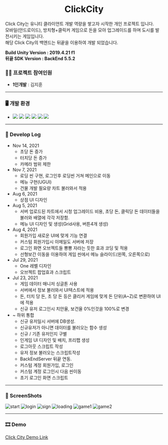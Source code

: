 <div align="center"><h1>
  ClickCity
</h1></div>

Click City는 유니티 클라이언트 개발 역량을 쌓고자 시작한 개인 프로젝트 입니다.<br/>
모바일(안드로이드), 방치형+클릭커 게임으로 돈을 모아 업그레이드를 하며 도시를 발전시키는 게임입니다.<br/>
해당 Click City의 백엔드는 뒤끝을 이용하여 개발 되었습니다.<br/>

**Build Unity Version : 2019.4.21 f1<br/>
뒤끝 SDK Version : BackEnd 5.5.2**

### 👨‍💻 프로젝트 참여인원

+ **1인개발** : 김지훈

------------

### 🖥 개발 환경
+ <img src="https://img.shields.io/badge/-CSharp-239120?style=flat&logo=CSharp"/> <img src="https://img.shields.io/badge/-VisualStudio-5C2D91?style=flat&logo=VisualStudio"/> <img src="https://img.shields.io/badge/-Unity-000000?style=flat&logo=Unity"/> <img src="https://img.shields.io/badge/-Android-3DDC84?style=flat&logo=Android"/> <img src="https://img.shields.io/badge/-GitHub-181717?style=flat&logo=GitHub"/> <img src="https://img.shields.io/badge/thebackend-뒤끝-1f6060"/>

-----------

### 📣 Develop Log
+ Nov 14, 2021
  + 초당 돈 증가
  + 터치당 돈 증가
  + 카메라 범위 제한
+ Nov 7, 2021
  + 로딩 씬 구현, 로그인후 로딩씬 거쳐 메인으로 이동
  + 메뉴 구현(UGUI)
  + 건물 개발 필요량 차트 불러와서 적용
+ Aug 6, 2021
  + 상점 UI 디자인
+ Aug 5, 2021
  + 서버 업로드된 차트에서 시청 업그레이드 비용, 초당 돈, 클릭당 돈 데이터들을 불러와 배열에 각각 저장함.
  + 메뉴 UI 디자인 및 생성(Grid사용, 버튼4개 생성)
+ Aug 4, 2021
  + 회원가입 새로운 UI에 맞게 기능 연결
  + 커스텀 회원가입시 이메일도 서버에 저장
  + 로그인 화면 오브젝트들 뿅뿅 자라는 듯한 효과 코딩 및 적용
  + 선형보간 이동을 이용하여 게임 씬에서 메뉴 슬라이드(왼쪽, 오른쪽으로)
+ Jul 29, 2021
  + One 레벨 디자인
  + 오브젝트 팝업효과 스크립트
+ Jul 23, 2021
  + 게임 데이터 매니저 싱글톤 사용
  + 서버에서 정보 불러와서 UI텍스트에 적용
  + 돈, 터치 당 돈, 초 당 돈 등은 클리커 게임에 맞게 돈 단위(A~Z)로 변환하여 UI에 적용
  + 신규 유저 로그인시 치안율, 보건율 0%인것을 100%로 변경
+ ~ 하위 통합
  + 신규 유저일시 서버에 DB생성.
  + 신규유저가 아니면 데이터를 불러오는 함수 생성
  + 신규 / 기존 유저인지 구별
  + 인게임 UI 디자인 및 배치, 프리팹 생성
  + 로그아웃 스크립트 작성
  + 유저 정보 불러오는 스크립트작성
  + BackEndServer 뒤끝 연동.
  + 커스텀 계정 회원가입, 로그인
  + 커스텀 계정 로그인시 다음 씬이동
  + 초기 로그인 화면 스크립트

-----------

### 📸 ScreenShots
![start](https://user-images.githubusercontent.com/72652986/141672965-5d738adc-515a-4507-86c3-87dad7ecf056.jpg)
![login](https://user-images.githubusercontent.com/72652986/141672962-0bb175ec-4b7d-4ace-b5a6-05b049baadb9.jpg)
![sign](https://user-images.githubusercontent.com/72652986/141672963-41b10388-e24d-45c8-bf90-bf0b33bb12eb.jpg)
![loading](https://user-images.githubusercontent.com/72652986/141672961-29b7dd0d-3571-416f-b18d-1162294c38b0.jpg)
![game1](https://user-images.githubusercontent.com/72652986/141672957-8da427ca-dd7f-4f30-bc66-897bba53baec.jpg)
![game2](https://user-images.githubusercontent.com/72652986/141672960-9ce214c2-c70f-4f8d-88ae-6495294cf3d2.jpg)

-----------

### 🎞 Demo
[Click City Demo Link](https://youtu.be/WdnUpCbPbeM)
